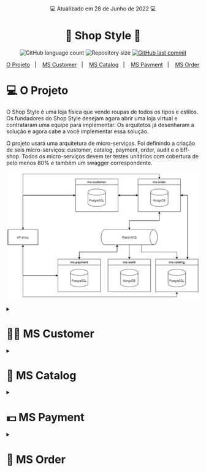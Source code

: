 <p align="center"> 💻 Atualizado em 28 de Junho de 2022 💻</p>

<h1 align="center"> 🛒 Shop Style 🛒</h1>

<p align="center">
  <img alt="GitHub language count" src="https://img.shields.io/github/languages/count/gabrielcoelhox/Shop-Style">

  <img alt="Repository size" src="https://img.shields.io/github/repo-size/gabrielcoelhox/Shop-Style">

  <a href="https://github.com/gabrielcoelhox/course-angular-java/commits/main">
    <img alt="GitHub last commit" src="https://img.shields.io/github/last-commit/gabrielcoelhox/Shop-Style">
  </a>
</p>

[O Projeto](#id1)&nbsp;&nbsp;&nbsp;|&nbsp;&nbsp;&nbsp;
[MS Customer](#id2)&nbsp;&nbsp;&nbsp;|&nbsp;&nbsp;&nbsp;
[MS Catalog](#id3)&nbsp;&nbsp;&nbsp;|&nbsp;&nbsp;&nbsp;
[MS Payment](#id4)&nbsp;&nbsp;&nbsp;|&nbsp;&nbsp;&nbsp;
[MS Order](#id5)

# <a id="id1"> 💻 O Projeto </a>

O Shop Style é uma loja física que vende roupas de todos os tipos e estilos. Os fundadores do Shop Style desejam agora abrir uma loja virtual e contrataram uma equipe para implementar. Os arquitetos já desenharam a solução e agora cabe a você implementar essa solução.

O projeto usará uma arquitetura de micro-serviços. Foi definindo a criação de seis micro-serviços: customer, catalog, payment, order, audit e o bff-shop. Todos os micro-serviços devem ter testes unitários com cobertura de pelo menos 80% e também um swagger correspondente.

![IMG](Github/projeto.png)

<details>
  <summary><strong><a id="id2"> <h1> 👨‍💼 MS Customer </h1></strong></summary>

O MS customer tem a responsabilidade de armazenar e gerenciar os dados de usuário e seus endereços. </br>
O MS customer possui os seguintes endpoints:

<details>
<summary><strong>Ver mais</strong></summary>

```bash
# POST - /v1/login

# POST - /v1/customers
# GET - /v1/customers/:id
# PUT - /v1/customers/:id
# PUT - /v1/customers/:id/password

# POST - /v1/address
# PUT - /v1/address/:id
# DELETE - /v1/address/:id
```

</details>

Campos da tabela customer:

```bash
ID, CPF, FIRST_NAME, LAST_NAME, SEX, BIRTHDATE, EMAIL, PASSWORD, ACTIVE
```

Campos da tabela address:

```bash
ID, STATE, CITY, DISTRICT, STREET, NUMBER, CEP, COMPLEMENT, CUSTOMER_ID
```

#### ❗ Observação

- O campo ID de todas as tabelas deve ser gerado por auto incremento.

Exemplo de um payload para cadastrar um cliente:

<details>
<summary><strong>Ver mais</strong></summary>

```bash
{
"firstName": "Maria",
"lastName": "Oliveira",
"sex": "Feminino",
"cpf": "000.000.000-00",
"birthdate": "00/00/0000",
"email": "maria@email.com",
"password": "12345678",
"active": true
}
```

</details> 
  
#### ☑️ Validações necessárias
- Os campos firstName e lastName precisam ter no mínimo 3 caracteres.
- O campo sex só pode ter duas opções disponíveis Masculino e Feminino, caso contrário informar um erro ao usuário.
- O campo email precisa estar no formato de um email válido e não deve permitir emails duplicados.
- O campo cpf precisa seguir o seguinte padrão (xxx-xxx-xxx-xx).
- O campo password precisa ter no mínimo 6 caracteres e tem que ser salva criptografada no banco.
- O campo birthdate precisa ser salvo no banco como o tipo date e tem que estar no formato [ISO-8601], entretanto na hora de serializar o objeto e enviar no payload do response esse campo precisa estar no formato dd/mm/aaaa.
- O campo active deve aceitar apeans valores booleanos.

Exemplo de um payload para cadastrar um endereço:

<details>
<summary><strong>Ver mais</strong></summary>

```bash
{
"state": "Ceará",
"city": "Fortaleza",
"district": "Conjunto Ceará",
"street": "Rua 202B",
"number": "902",
"cep": "60530-280",
"complement": "",
"customerId": 1
}
```

</details>

#### ❗ Observação

- No endpoint _**/v1/customers/:id**_ além de retornar os dados do cliente deve trazer todos os seus endereços.
- Usar o PostgreSQL.

#### ☑️ Validações necessárias

- Todos os campos são obrigatórios exceto o campo complement.
- Todos os campos são texto.
- O campo state só deve aceitar valores de um dos 27 estados brasileiros, qualquer outro valor deve retornar um erro.
</details>

<details>
  
<summary><strong> <a id="id3"> <h1> 🔖 MS Catalog </h1> </strong></summary>

O MS catalog é o responsável por armazenar os produtos, skus e categorias que vão estar disponíveis na aplicação. Um produto tem um ou mais skus e está vinculado a uma categoria e uma categoria pode ter zero ou mais produtos. Uma sku tem uma ou mais medias e uma media é de uma sku. O MS catalog possui os seguintes endpoints:

<details>
<summary><strong>Ver mais</strong></summary>

```bash
# POST - /v1/products
# GET - /v1/products
# GET - /v1/products/:id
# PUT - /v1/products/:id
# DELETE - /v1/products/:id

# POST - /v1/skus
# PUT - /v1/skus/:id
# DELETE - /v1/skus/:id

# POST - /v1/categories
# GET - /v1/categories
# GET - /v1/categories/:id/products
# PUT - /v1/categories/:id
# DELETE - /v1/categories/:id
```

</details> 
  
Campos da tabela product:
```bash
ID, NAME, DESCRIPTION, BRAND, MATERIAL, ACTIVE, CATEGORY_ID
```  
Campos da tabela sku:
```bash
ID, PRICE, QUANTITY, COLOR, SIZE, HEIGHT, WIDTH, PRODUCT_ID
```
Campos da tabela media:
```bash
ID, IMAGE_URL, SKU_ID
```
Campos da tabela category:
```bash
ID, NAME, ACTIVE, PARENT_ID
```
#### ❗ Observação
- O campo ID de todas as tabelas deve ser gerado por auto incremento.
  
Exemplo de um payload para cadastrar um produto:
<details>
<summary><strong>Ver mais</strong></summary>

```bash
{
"name": "Camisa Oficial do Fluminense",
"description": "A camisa pra você que é tricolor de coração",
"brand": "Umbro",
"material": "Algodão"
"active": true,
"categoryId": 1
}
```

</details> 
  
Exemplo de um payload para cadastrar uma sku:
<details>
<summary><strong>Ver mais</strong></summary>
  
```bash
{
"price": 249.99,
"quantity": 10,
"color": "tricolor",
"size": "M",
"height": 100
"width": 80
"images": ["http://example.com/image-1.png", "http://example.com/image-2.png", "http://example.com/image-3.png"]
"productId": 1
}
```
</details>
  
Exemplo de um payload para cadastrar uma categoria principal:
  
<details>
<summary><strong>Ver mais</strong></summary>

```bash
{
"name": "Camisas",
"active": true
}
```

</details>

Exemplo de um payload para cadastrar uma categoria filha:

<details>
<summary><strong>Ver mais</strong></summary>

```bash
{
"name": "Camisas de Futebol",
"active": true
"parentId": 1
}
```
</details>
  
### ☑️ Validações necessárias
- Os campos name , description , brand , active e categoryId são obrigatórios para salvar um produto.
- As categorias têm que estar ativa para um produto ser salvo.
- Produtos só podem ser salvos em categorias ativas e que não tem nenhum filho.
- Todos os campos mostrados acima são obrigatórios para cadastrar uma sku.
- Os campos height e width da sku tem que ser enviado em centímetros.
- Os campos name e active são obrigatórios para salvar uma categoria.

No endpoint GET - /v1/categories o retorno deve ser em formato de árvore, segue um exemplo logo abaixo:

<details>
<summary><strong>Ver mais</strong></summary>

```bash
[
  {
  "id": 1,
  "name": "Masculino",
  "active": true,
  "children": [
    {
      "id": 2,
      "name": "Roupas",
      "active": true,
      "children": [
        {
          "id": 3,
          "name": "Futebol",
          "active": true
        },
        {
          "id": 4,
          "name": "Elegante",
          "active": true
        }
      ]
    }
  ]
},
{
  "id": 5,
  "name": "Feminino",
  "active": true,
  "children": [
    {
      "id": 6,
      "name": "Roupas",
      "active": true,
      "children": [
        {
        "id": 7,
        "name": "Usual",
        "active": true
        },
        {
        "id": 8,
        "name": "Elegante",
        "active": true
        }
      ]
    }
  ]
},
]
```

</details>

O ms-catalog deve escutar as mensagens enviadas via RabbitMQ pelo ms-order para diminuir o estoque das skus, a mensagem enviada pelo ms-order possui o seguinte formato:

<details>
<summary><strong>Ver mais</strong></summary>

```bash
{
  "orderId": "6294d4b66f71221237b4d211",
  "skus": [
    {
      "id": 1,
      "quantity": 1
    },
    {
      "id": 2,
      "quantity": 5
    }
  ]
}
```

</details>
  
#### ❗ Observações
- Usar PostgreSQL e RabbitMQ.
- O endpoint __GET - /v1/products/:id__ além de retornar as informações do produto, tem que listar todas as suas skus.
- Ao desativar uma categoria todas as suas categorias filhas serão desativadas.
  
</details>
  
<details>
  <summary><strong><a id="id4"> <h1> 💵 MS Payment </h1></strong></summary>

O MS Payment é o responsável por gerenciar todos os métodos de pagamentos disponíveis. O MS Payment possui os seguintes
endpoints:
    
 <details>
<summary><strong>Ver mais</strong></summary>

```bash
# POST - /v1/payments
# GET - /v1/payments
# PUT - /v1/payments/:id
# DELETE - /v1/payments/:id

# POST - /v1/installments
# PUT - /v1/installments/:id
# DELETE - /v1/installments/:id
```
</details> 
  
Campos da tabela payments:
```bash
ID, TYPE, INSTALLMENTS, ACTIVE
```  
Campos da tabela installments::
```bash
ID, AMOUNT, BRAND, PAYMENT_ID
``` 
#### ❗ Observação
- O campo ID de todas as tabelas deve ser gerado por auto incremento.
    
Exemplo de um payload para cadastrar um método de pagamento:
<details>
<summary><strong>Ver mais</strong></summary>

```bash
{
"type": "credit card",
"installments": true,
"active": true
}
``` 
</details>
    
### ☑️ Validações necessárias
- Todos os campos são obrigatórios.
    
Exemplo de um payload para cadastrar a quantidade de parcelas disponíveis naquele método de pagamento:
<details>
<summary><strong>Ver mais</strong></summary>

```bash
{
"amount": 5,
"brand": "mastercard"
"paymentId": 1
}
``` 
</details>
    
### ☑️ Validações necessárias
- O campo brand não é obrigatório.
- Tem que validar se o installments do paymentId informado é true.
  
O ms-payment deve escutar as mensagens enviadas via RabbitMQ pelo ms-order com relação ao processamento de pagamento
de um pedido. Os ms-payment deve processar essa mensagem que possui o seguinte formato:
<details>
<summary><strong>Ver mais</strong></summary>

```bash
{
  "orderId": "6294d4b66f71221237b4d211",
  "payment": {
  "id": 1,
  "installments": 0
  }
}
``` 
</details>   
    
Depois de realizar o processamento da mensagem o ms-payment deve retornar o resultado, que possui o seguinte formato:
<details>
<summary><strong>Ver mais</strong></summary>

```bash
{
"orderId": "6294d4b66f71221237b4d211",
"status": "PAYMENT_SUCCESSFUL"
}
``` 
</details>   
  
Os possíveis status que o ms-payment pode enviar para o ms-order são os seguintes:
- Pagamento realizado com sucesso - *__PAYMENT_SUCCESSFUL__*
- Pagamento não existe no banco - *__PAYMENT_NOT_FOUND__*
- Pagamento está inativado - *__PAYMENT_INACTIVE__*
- Pagamento não aceita parcelamento - *__PAYMENT_NOT_INSTALLMENT__*
- As parcelas informadas não estão dentro do limite definido - *__PAYMENT_AMOUNT_NOT_AVAILABLE__*
    
#### ❗ Observação
Usar PostgreSQL e RabbitMQ.
</details>
  
<details>
  <summary><strong><a id="id5"> <h1> 📄 MS Order </h1></strong></summary>

O MS Order é o responsável por gerenciar todos os pedidos de compra realizadas na aplicação. O MS Order possui os seguintes endpoints:
<details>
<summary><strong>Ver mais</strong></summary>

```bash
# POST - /v1/orders
# GET - /v1/orders
# GET - /v1/orders/customers/:customerId
```
</details> 
    
Campos da coleção orders:
```bash
ID, CUSTOMER, PAYMENT, CART, DATE, STATUS, TOTAL
```  
Exemplo de um payload para criar um pedido:
<details>
<summary><strong>Ver mais</strong></summary>

```bash
{
  "customer": {
    "id": 1,
    "addressId": 1
  },
  "payment": {
    "id": 1,
    "installments": 0
  },
  "cart": [
    {
      "skuId": 1,
      "quantity": 1
    },
    {
      "skuId": 2,
      "quantity": 5
    }
  ]
}
``` 
</details>
    
### ☑️ Validações necessárias
- Todos os campos são obrigatórios.
- Dado o valor *__id__* e *__addressId__* que está dentro do objeto *__customer__* , o ms-order deve se comunicar com o ms-customer para saber se esse usuário existe, se está ativo e se o endereço informado realmente existe, caso não deve retornar um erro.
- Dado o valor *__skuId__* e *__quantity__* que estão dentro do objeto cart , os ms-order deve se comunicar com o ms-catalog para saber se existe essa sku e se tem disponível no estoque a quantidade solicitada, caso não atenda algum dos dois critérios deve retornar um erro.
    
Após realizar a inserção do documento, deve ser feito uma comunicação com o ms-payment para processar o pagamento desse pedido e o mesmo deve escutar o resultado enviado pelo ms-payment para atualizar o status do pedido no banco. Se o pagamento foi processado com sucesso, o ms-order deve enviar uma mensagem para o ms-catalog diminuir o estoque das skus do pedido.

#### ❗ Observações
- Usar o MongoDB
- Na hora da inserção do documento na coleção deve ser calculado o total da compra, a partir do objeto *__cart__* é possível fazer esse calculo, assim como inserir a data e a hora que ocorreu a compra. O campo *__status__* deve ser salvo com o valor inicial de *__PROCESSING_PAYMENT__*.
- O endpoint *__GET - /v1/orders__* necessita de três query param, sendo que um é obrigatório. O query param obrigatório é o *__startDate__* que informa a partir de qual data que deseja filtrar os pedidos realizados, o segundo query param é o *__endDate__* que usado em conjunto com o *__startDate__* define um intervalo de tempo dos pedidos realizados. O ultimo query param é o *__status__* para filtrar os pedidos a partir do seu status.
- O endpoint *__GET - /v1/orders/customers/:customerId__* necessita de três query param, mas nenhum é obrigatório. O query param *__startDate__* informa a partir de qual data que deseja filtrar os pedidos realizados, o segundo query param é o *__endDate__* que usado em conjunto com o *__startDate__* define um intervalo de tempo dos pedidos realizados. O ultimo query param é o *__status__* para filtrar os pedidos a partir do seu status.
    
    
    
    
    
    
[ISO-8601]: https://pt.wikipedia.org/wiki/ISO_8601
